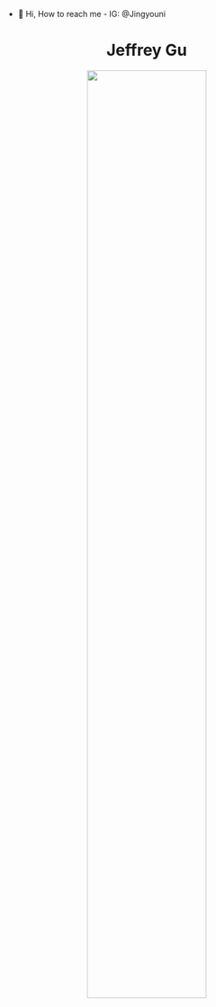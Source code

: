 - 👋 Hi, How to reach me - IG: @Jingyouni

<h1 align="center" > Jeffrey Gu </h1>

<p align="center">
  <img width="65%" src="https://github-readme-stats.vercel.app/api?username=jeffreyouni&&show_icons=true&theme=dracula" />
</p>

<!--
**jeffreyouni/jeffreyouni** is a ✨ _special_ ✨ repository because its `README.md` (this file) appears on your GitHub profile.

Here are some ideas to get you started:

- 🔭 I’m currently working on ...
- 🌱 I’m currently learning ...
- 👯 I’m looking to collaborate on ...
- 🤔 I’m looking for help with ...
- 💬 Ask me about ...
- 📫 How to reach me: ...
- 😄 Pronouns: ...
- ⚡ Fun fact: ...
-->
